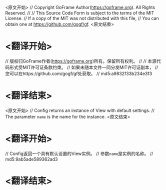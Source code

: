 
<原文开始>
// Copyright GoFrame Author(https://goframe.org). All Rights Reserved.
//
// This Source Code Form is subject to the terms of the MIT License.
// If a copy of the MIT was not distributed with this file,
// You can obtain one at https://github.com/gogf/gf.
<原文结束>

# <翻译开始>
// 版权归GoFrame作者(https://goframe.org)所有。保留所有权利。
//
// 本源代码形式受MIT许可证条款约束。
// 如果未随本文件一同分发MIT许可证副本，
// 您可以在https://github.com/gogf/gf处获取。
// md5:a9832f33b234e3f3
# <翻译结束>


<原文开始>
// Config returns an instance of View with default settings.
// The parameter `name` is the name for the instance.
<原文结束>

# <翻译开始>
// Config返回一个具有默认设置的View实例。
// 参数`name`是实例的名称。
// md5:9ab5ade589362ad3
# <翻译结束>

